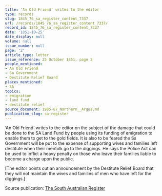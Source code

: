 ```yaml
---
title: ‘An Old Friend’ writes to the editor
type: records
slug: 1845_76_sa_register_content_7337
url: /records/1845_76_sa_register_content_7337/
record_id: 1845_76_sa_register_content_7337
date: '1851-10-25'
date_display: null
volume: null
issue_number: null
page: '2'
article_type: letter
issue_reference: 25 October 1851, page 2
people_mentioned:
- An Old Friend
- Sa Government
- Destitute Relief Board
places_mentioned:
- SA
topics:
- emigration
- land fund
- destitute relief
source_document: 1985-87_Northern__Argus.md
publication_slug: sa-register
---
```


‘An Old Friend’ writes to the editor on the subject of the damage that could be done to the SA Land Fund by people using its funding of emigration to enable them to get to the gold fields.  It is also to be feared the Sa Government will be put to the expense of supporting wives and families left destitute when their menfolk go to the diggings.  He says the Police Act can be used to inflict a heavy penalty on those who leave their families liable to become a charge upon the public.

[The editor points out an announcement by the Destitute Relief Board that they will not maintain the wives and families of men who have left for the diggings.]

Source publication: [The South Australian Register](/publications/sa-register/)
